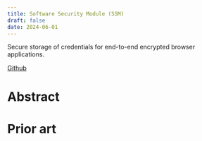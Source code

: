 ```yaml
---
title: Software Security Module (SSM)
draft: false
date: 2024-06-01
---
```


Secure storage of credentials for end-to-end encrypted browser applications.

[Github](https://github.com/gaylatea/ssm)

# Abstract

# Prior art
